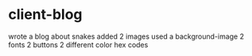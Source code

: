 # client-blog
wrote a blog about snakes
added 2 images
used a background-image
2 fonts
2 buttons
2 different color hex codes